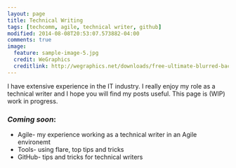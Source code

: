 ```yaml
---
layout: page
title: Technical Writing
tags: [techcomm, agile, technical writer, github]
modified: 2014-08-08T20:53:07.573882-04:00
comments: true
image:
  feature: sample-image-5.jpg
  credit: WeGraphics
  creditlink: http://wegraphics.net/downloads/free-ultimate-blurred-background-pack/
---
```

 I have extensive experience in the IT industry. I really enjoy my role as a technical writer and I hope you will find my posts useful. This page is (WIP) work in progress.

### *Coming soon*:

* Agile- my experience working as a technical writer in an Agile environemt
* Tools- using flare, top tips and tricks
* GitHub- tips and tricks for technical writers

